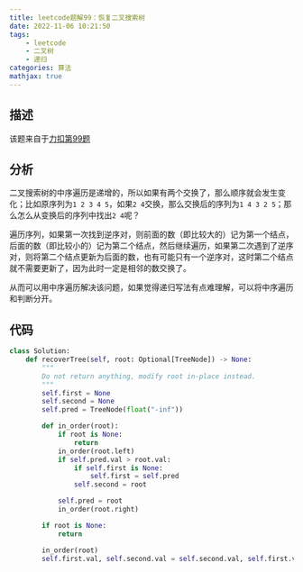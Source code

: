 ```yaml
---
title: leetcode题解99：恢复二叉搜索树
date: 2022-11-06 10:21:50
tags:
    - leetcode
    - 二叉树
    - 递归
categories: 算法
mathjax: true
---
```


## 描述

该题来自于[力扣第99题](https://leetcode.cn/problems/recover-binary-search-tree/)

<!--more-->

## 分析

二叉搜索树的中序遍历是递增的，所以如果有两个交换了，那么顺序就会发生变化；比如原序列为`1 2 3 4 5`，如果`2 4`交换，那么交换后的序列为`1 4 3 2 5`；那么怎么从变换后的序列中找出`2 4`呢？

遍历序列，如果第一次找到逆序对，则前面的数（即比较大的）记为第一个结点，后面的数（即比较小的）记为第二个结点，然后继续遍历，如果第二次遇到了逆序对，则将第二个结点更新为后面的数，也有可能只有一个逆序对，这时第二个结点就不需要更新了，因为此时一定是相邻的数交换了。

从而可以用中序遍历解决该问题，如果觉得递归写法有点难理解，可以将中序遍历和判断分开。

## 代码

```python
class Solution:
    def recoverTree(self, root: Optional[TreeNode]) -> None:
        """
        Do not return anything, modify root in-place instead.
        """
        self.first = None
        self.second = None
        self.pred = TreeNode(float("-inf"))

        def in_order(root):
            if root is None:
                return
            in_order(root.left)
            if self.pred.val > root.val:
                if self.first is None:
                    self.first = self.pred
                self.second = root

            self.pred = root
            in_order(root.right)

        if root is None:
            return

        in_order(root)
        self.first.val, self.second.val = self.second.val, self.first.val
```